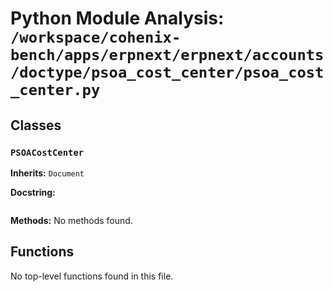 # Python Module Analysis: `/workspace/cohenix-bench/apps/erpnext/erpnext/accounts/doctype/psoa_cost_center/psoa_cost_center.py`

## Classes

### `PSOACostCenter`
**Inherits:** `Document`


**Docstring:**
```

```

**Methods:**
No methods found.




## Functions

No top-level functions found in this file.
